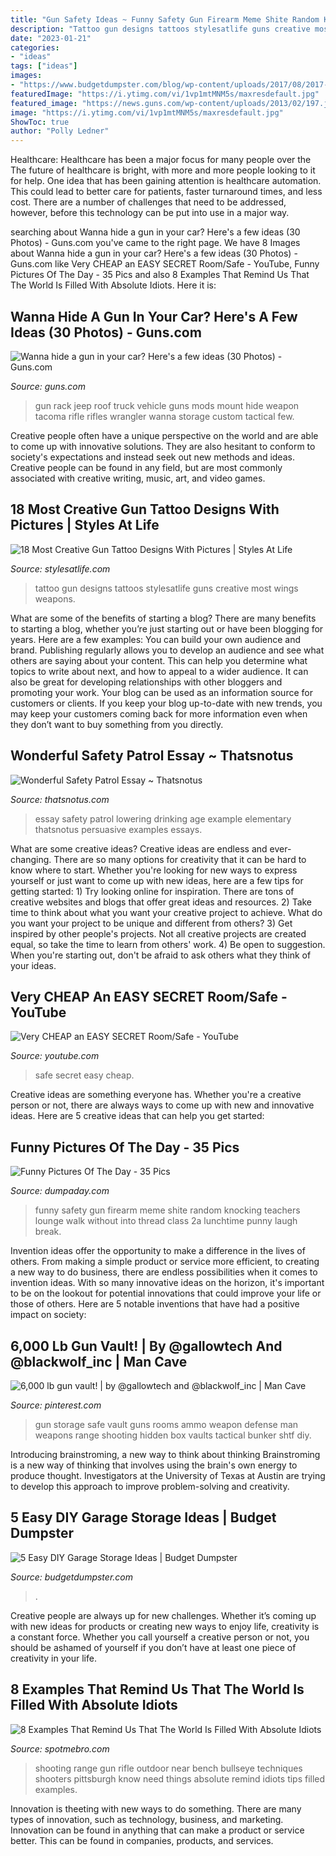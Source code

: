 ```yaml
---
title: "Gun Safety Ideas ~ Funny Safety Gun Firearm Meme Shite Random Knocking Teachers Lounge Walk Without Into Thread Class 2a Lunchtime Punny Laugh Break"
description: "Tattoo gun designs tattoos stylesatlife guns creative most wings weapons"
date: "2023-01-21"
categories:
- "ideas"
tags: ["ideas"]
images:
- "https://www.budgetdumpster.com/blog/wp-content/uploads/2017/08/2017-0824-diy-garage-storage.jpg"
featuredImage: "https://i.ytimg.com/vi/1vp1mtMNM5s/maxresdefault.jpg"
featured_image: "https://news.guns.com/wp-content/uploads/2013/02/197.jpeg"
image: "https://i.ytimg.com/vi/1vp1mtMNM5s/maxresdefault.jpg"
ShowToc: true
author: "Polly Ledner"
---
```



Healthcare: Healthcare has been a major focus for many people over the
The future of healthcare is bright, with more and more people looking to it for help. One idea that has been gaining attention is healthcare automation. This could lead to better care for patients, faster turnaround times, and less cost. There are a number of challenges that need to be addressed, however, before this technology can be put into use in a major way.

	

		
searching about Wanna hide a gun in your car? Here&#039;s a few ideas (30 Photos) - Guns.com you've came to the right page. We have 8 Images about Wanna hide a gun in your car? Here&#039;s a few ideas (30 Photos) - Guns.com like Very CHEAP an EASY SECRET Room/Safe - YouTube, Funny Pictures Of The Day - 35 Pics and also 8 Examples That Remind Us That The World Is Filled With Absolute Idiots. Here it is:
		
    
## Wanna Hide A Gun In Your Car? Here&#039;s A Few Ideas (30 Photos) - Guns.com

<img loading=lazy src="https://news.guns.com/wp-content/uploads/2013/02/197.jpeg" onerror="this.onerror=null;this.src='https://tse4.mm.bing.net/th?id=OIP.lmWcZbSqS0ExJSl5Eg_EhAHaFj&amp;pid=15.1';" alt="Wanna hide a gun in your car? Here&#039;s a few ideas (30 Photos) - Guns.com">

_Source: guns.com_

>gun rack jeep roof truck vehicle guns mods mount hide weapon tacoma rifle rifles wrangler wanna storage custom tactical few. 

	

Creative people often have a unique perspective on the world and are able to come up with innovative solutions. They are also hesitant to conform to society's expectations and instead seek out new methods and ideas. Creative people can be found in any field, but are most commonly associated with creative writing, music, art, and video games.

    
## 18 Most Creative Gun Tattoo Designs With Pictures | Styles At Life

<img loading=lazy src="https://stylesatlife.com/wp-content/uploads/2018/12/Most-Creative-Gun-Tattoo-Designs-With-Pictures.jpg" onerror="this.onerror=null;this.src='https://tse2.mm.bing.net/th?id=OIP.qdWoAjGgPGM41n3eVdYW6QHaEK&amp;pid=15.1';" alt="18 Most Creative Gun Tattoo Designs With Pictures | Styles At Life">

_Source: stylesatlife.com_

>tattoo gun designs tattoos stylesatlife guns creative most wings weapons. 

	

What are some of the benefits of starting a blog?
There are many benefits to starting a blog, whether you’re just starting out or have been blogging for years. Here are a few examples: 
You can build your own audience and brand. 
Publishing regularly allows you to develop an audience and see what others are saying about your content. This can help you determine what topics to write about next, and how to appeal to a wider audience. 
It can also be great for developing relationships with other bloggers and promoting your work. 
Your blog can be used as an information source for customers or clients. If you keep your blog up-to-date with new trends, you may keep your customers coming back for more information even when they don’t want to buy something from you directly.

    
## Wonderful Safety Patrol Essay ~ Thatsnotus

<img loading=lazy src="https://www.thatsnotus.com/g/014-school-safety-essay-thumb-on-elementary-patrol-measures-sampless-topics-road-bus-persuasive-issues-fire-618x1615-1024x2676.jpg" onerror="this.onerror=null;this.src='https://tse4.mm.bing.net/th?id=OIP.syj8NQ9dRxRi8AUPULpDuQHaTW&amp;pid=15.1';" alt="Wonderful Safety Patrol Essay ~ Thatsnotus">

_Source: thatsnotus.com_

>essay safety patrol lowering drinking age example elementary thatsnotus persuasive examples essays. 

	

What are some creative ideas?
Creative ideas are endless and ever-changing. There are so many options for creativity that it can be hard to know where to start. Whether you're looking for new ways to express yourself or just want to come up with new ideas, here are a few tips for getting started: 1) Try looking online for inspiration. There are tons of creative websites and blogs that offer great ideas and resources. 2) Take time to think about what you want your creative project to achieve. What do you want your project to be unique and different from others? 3) Get inspired by other people's projects. Not all creative projects are created equal, so take the time to learn from others' work. 4) Be open to suggestion. When you're starting out, don't be afraid to ask others what they think of your ideas.

    
## Very CHEAP An EASY SECRET Room/Safe - YouTube

<img loading=lazy src="https://i.ytimg.com/vi/1vp1mtMNM5s/maxresdefault.jpg" onerror="this.onerror=null;this.src='https://tse2.mm.bing.net/th?id=OIP.Z_Y5d5uSyJj6E7WRAkTPeAHaEK&amp;pid=15.1';" alt="Very CHEAP an EASY SECRET Room/Safe - YouTube">

_Source: youtube.com_

>safe secret easy cheap. 

	

Creative ideas are something everyone has. Whether you're a creative person or not, there are always ways to come up with new and innovative ideas. Here are 5 creative ideas that can help you get started: 

    
## Funny Pictures Of The Day - 35 Pics

<img loading=lazy src="http://www.dumpaday.com/wp-content/uploads/2016/11/the-gun-safety-class.jpg" onerror="this.onerror=null;this.src='https://tse1.mm.bing.net/th?id=OIP.0EdQ_NsLb7O6vtcskEGcYwHaFJ&amp;pid=15.1';" alt="Funny Pictures Of The Day - 35 Pics">

_Source: dumpaday.com_

>funny safety gun firearm meme shite random knocking teachers lounge walk without into thread class 2a lunchtime punny laugh break. 

	

Invention ideas offer the opportunity to make a difference in the lives of others. From making a simple product or service more efficient, to creating a new way to do business, there are endless possibilities when it comes to invention ideas. With so many innovative ideas on the horizon, it's important to be on the lookout for potential innovations that could improve your life or those of others. Here are 5 notable inventions that have had a positive impact on society: 
    
## 6,000 Lb Gun Vault! | By @gallowtech And @blackwolf_inc | Man Cave

<img loading=lazy src="https://s-media-cache-ak0.pinimg.com/736x/a8/5d/82/a85d8277dd6f11a98d90e6fb6d6be2e4.jpg" onerror="this.onerror=null;this.src='https://tse2.mm.bing.net/th?id=OIP.JdZ395f44DxLIGnNpxo1LgHaF8&amp;pid=15.1';" alt="6,000 lb gun vault! | by @gallowtech and @blackwolf_inc | Man Cave">

_Source: pinterest.com_

>gun storage safe vault guns rooms ammo weapon defense man weapons range shooting hidden box vaults tactical bunker shtf diy. 

	

Introducing brainstroming, a new way to think about thinking
Brainstroming is a new way of thinking that involves using the brain's own energy to produce thought. Investigators at the University of Texas at Austin are trying to develop this approach to improve problem-solving and creativity.

    
## 5 Easy DIY Garage Storage Ideas | Budget Dumpster

<img loading=lazy src="https://www.budgetdumpster.com/blog/wp-content/uploads/2017/08/2017-0824-diy-garage-storage.jpg" onerror="this.onerror=null;this.src='https://tse3.mm.bing.net/th?id=OIP.6ejZEJHp6FVhOGzmOMwI5AHaE7&amp;pid=15.1';" alt="5 Easy DIY Garage Storage Ideas | Budget Dumpster">

_Source: budgetdumpster.com_

>. 

	

Creative people are always up for new challenges. Whether it’s coming up with new ideas for products or creating new ways to enjoy life, creativity is a constant force. Whether you call yourself a creative person or not, you should be ashamed of yourself if you don’t have at least one piece of creativity in your life.

    
## 8 Examples That Remind Us That The World Is Filled With Absolute Idiots

<img loading=lazy src="https://spotmebro.com/wp-content/uploads/2015/07/Shooting_range_near_Pittsburgh_-_outside_11-1024x768.jpg" onerror="this.onerror=null;this.src='https://tse3.mm.bing.net/th?id=OIP.fYvOQqHtyHYmIeaIXLq3WAHaFj&amp;pid=15.1';" alt="8 Examples That Remind Us That The World Is Filled With Absolute Idiots">

_Source: spotmebro.com_

>shooting range gun rifle outdoor near bench bullseye techniques shooters pittsburgh know need things absolute remind idiots tips filled examples. 

	

Innovation is theeting with new ways to do something. There are many types of innovation, such as technology, business, and marketing. Innovation can be found in anything that can make a product or service better. This can be found in companies, products, and services.

